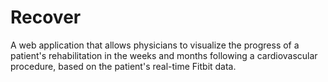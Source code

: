# Recover

A web application that allows physicians to visualize the progress of a patient's rehabilitation in the weeks and months following a cardiovascular procedure, based on the patient's real-time Fitbit data.
